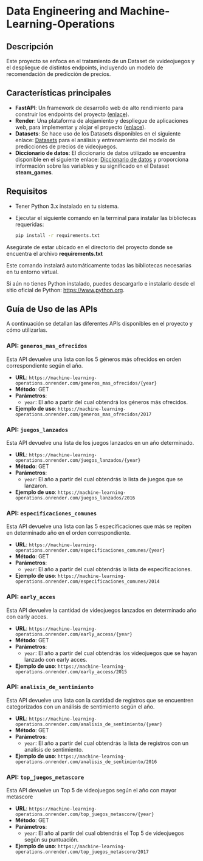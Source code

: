 # Data Engineering and Machine-Learning-Operations

## Descripción

Este proyecto se enfoca en el tratamiento de un Dataset de vvideojuegos y el despliegue de distintos endpoints, incluyendo un modelo de recomendación de predicción de precios.

## Características principales

- **FastAPI**: Un framework de desarrollo web de alto rendimiento para construir los endpoints del proyecto ([enlace](https://fastapi.tiangolo.com)).
- **Render**: Una plataforma de alojamiento y despliegue de aplicaciones web, para implementar y alojar el proyecto ([enlace](https://render.com)).
- **Datasets**: Se hace uso de los Datasets disponibles en el siguiente enlace: [Datasets](https://drive.google.com/drive/folders/1HqBG2-sUkz_R3h1dZU5F2uAzpRn7BSpj) para el análisis y entrenamiento del modelo de predicciones de precios de videojuegos.
- **Diccionario de datos**: El diccionario de datos utilizado se encuentra disponible en el siguiente enlace: [Diccionario de datos](https://docs.google.com/spreadsheets/d/1-t9HLzLHIGXvliq56UE_gMaWBVTPfrlTf2D9uAtLGrk/edit#gid=0) y proporciona información sobre las variables y su significado en el Dataset **steam_games**.

## Requisitos

- Tener Python 3.x instalado en tu sistema.
- Ejecutar el siguiente comando en la terminal para instalar las bibliotecas requeridas:

  ```bash
  pip install -r requirements.txt
Asegúrate de estar ubicado en el directorio del proyecto donde se encuentra el archivo **requirements.txt**

Este comando instalará automáticamente todas las bibliotecas necesarias en tu entorno virtual.

Si aún no tienes Python instalado, puedes descargarlo e instalarlo desde el sitio oficial de Python: https://www.python.org.

## Guía de Uso de las APIs

A continuación se detallan las diferentes APIs disponibles en el proyecto y cómo utilizarlas.

### API: `generos_mas_ofrecidos`

Esta API devuelve una lista con los 5 géneros más ofrecidos en orden correspondiente según el año.

- **URL**: `https://machine-learning-operations.onrender.com/generos_mas_ofrecidos/{year}`
- **Método**: GET
- **Parámetros**:
  - `year`: El año a partir del cual obtendrá los géneros más ofrecidos.
- **Ejemplo de uso**: `https://machine-learning-operations.onrender.com/generos_mas_ofrecidos/2017`

### API: `juegos_lanzados`

Esta API devuelve una lista de los juegos lanzados en un año determinado.

- **URL**: `https://machine-learning-operations.onrender.com/juegos_lanzados/{year}`
- **Método**: GET
- **Parámetros**:
  - `year`: El año a partir del cual obtendrás la lista de juegos que se lanzaron.
- **Ejemplo de uso**: `https://machine-learning-operations.onrender.com/juegos_lanzados/2016`

### API: `especificaciones_comunes`

Esta API devuelve una lista con las 5 especificaciones que más se repiten en determinado año en el orden correspondiente.

- **URL**: `https://machine-learning-operations.onrender.com/especificaciones_comunes/{year}`
- **Método**: GET
- **Parámetros**:
  - `year`: El año a partir del cual obtendrás la lista de especificaciones.
- **Ejemplo de uso**: `https://machine-learning-operations.onrender.com/especificaciones_comunes/2014`

### API: `early_acces`

Esta API devuelve la cantidad de videojuegos lanzados en determinado año con early acces.

- **URL**: `https://machine-learning-operations.onrender.com/early_access/{year}`
- **Método**: GET
- **Parámetros**:
  - `year`: El año a partir del cual obtendrás los videojuegos que se hayan lanzado con early acces.
- **Ejemplo de uso**: `https://machine-learning-operations.onrender.com/early_access/2015`

### API: `analisis_de_sentimiento`

Esta API devuelve una lista con la cantidad de registros que se encuentren categorizados con un análisis de sentimiento según el año.

- **URL**: `https://machine-learning-operations.onrender.com/analisis_de_sentimiento/{year}`
- **Método**: GET
- **Parámetros**:
  - `year`: El año a partir del cual obtendrás la lista de registros con un analisis de sentimiento.
- **Ejemplo de uso**: `https://machine-learning-operations.onrender.com/analisis_de_sentimiento/2016`

### API: `top_juegos_metascore`

Esta API devuelve un Top 5 de videojuegos según el año con mayor metascore

- **URL**: `https://machine-learning-operations.onrender.com/top_juegos_metascore/{year}`
- **Método**: GET
- **Parámetros**:
  - `year`: El año al partir del cual obtendrás el Top 5 de videojuegos según su puntuación.
- **Ejemplo de uso**: `https://machine-learning-operations.onrender.com/top_juegos_metascore/2017`

